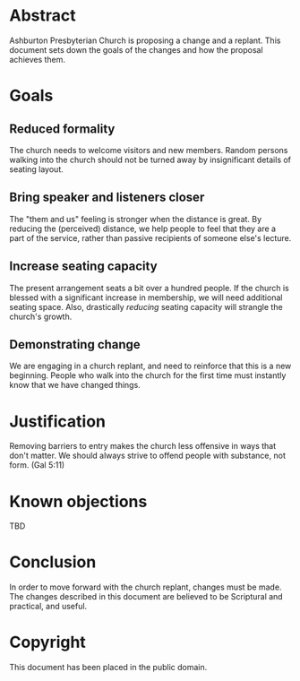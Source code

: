 Abstract
========

Ashburton Presbyterian Church is proposing a change and a replant. This document
sets down the goals of the changes and how the proposal achieves them.

Goals
=====

Reduced formality
-----------------

The church needs to welcome visitors and new members. Random persons walking into
the church should not be turned away by insignificant details of seating layout.

Bring speaker and listeners closer
----------------------------------

The "them and us" feeling is stronger when the distance is great. By reducing the
(perceived) distance, we help people to feel that they are a part of the service,
rather than passive recipients of someone else's lecture.

Increase seating capacity
-------------------------

The present arrangement seats a bit over a hundred people. If the church is blessed
with a significant increase in membership, we will need additional seating space.
Also, drastically _reducing_ seating capacity will strangle the church's growth.

Demonstrating change
--------------------

We are engaging in a church replant, and need to reinforce that this is a new
beginning. People who walk into the church for the first time must instantly know
that we have changed things.

Justification
=============

Removing barriers to entry makes the church less offensive in ways that don't matter.
We should always strive to offend people with substance, not form. (Gal 5:11)

Known objections
================

TBD

Conclusion
==========

In order to move forward with the church replant, changes must be made. The changes
described in this document are believed to be Scriptural and practical, and useful.

Copyright
=========

This document has been placed in the public domain.
